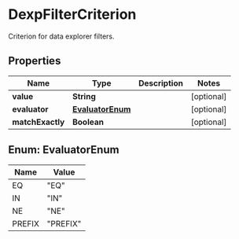 

# DexpFilterCriterion

Criterion for data explorer filters.

## Properties

| Name | Type | Description | Notes |
|------------ | ------------- | ------------- | -------------|
|**value** | **String** |  |  [optional] |
|**evaluator** | [**EvaluatorEnum**](#EvaluatorEnum) |  |  [optional] |
|**matchExactly** | **Boolean** |  |  [optional] |



## Enum: EvaluatorEnum

| Name | Value |
|---- | -----|
| EQ | &quot;EQ&quot; |
| IN | &quot;IN&quot; |
| NE | &quot;NE&quot; |
| PREFIX | &quot;PREFIX&quot; |




